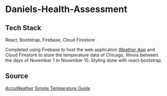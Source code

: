 # Daniels-Health-Assessment

## Tech Stack

React, Bootstrap, Firebase, Cloud Firestore

Completed using Firebase to host the web application [Weather App](https://danielshealthassessment.firebaseapp.com/)
and Cloud Firestore to store the temperature data of Chicago, Illinois between the days of November 1 to November 10.
Styling done with react-bootstrap.

## Source

[AccuWeather](https://www.accuweather.com/en/us/chicago/60608/november-weather/348308)
[Simple Temperature Guide](https://www.deviantart.com/doctormo/art/Temperature-Guide-92455175)
